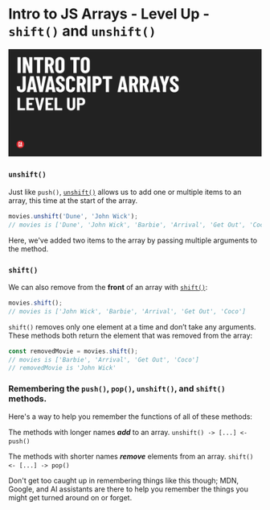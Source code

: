 # Intro to JS Arrays - Level Up - `shift()` and `unshift()`

![Hero image](./assets/hero.png)

### `unshift()`

Just like `push()`, [`unshift()`](https://developer.mozilla.org/en-US/docs/Web/JavaScript/Reference/Global_Objects/Array/unshift) allows us to add one or multiple items to an array, this time at the start of the array.

```js
movies.unshift('Dune', 'John Wick');
// movies is ['Dune', 'John Wick', 'Barbie', 'Arrival', 'Get Out', 'Coco']
```

Here, we've added two items to the array by passing multiple arguments to the method.


### `shift()`

We can also remove from the **front** of an array with [`shift()`](https://developer.mozilla.org/en-US/docs/Web/JavaScript/Reference/Global_Objects/Array/shift):

```js
movies.shift();
// movies is ['John Wick', 'Barbie', 'Arrival', 'Get Out', 'Coco']
```

`shift()` removes only one element at a time and don’t take any arguments. These methods both return the element that was removed from the array:

```js
const removedMovie = movies.shift();
// movies is ['Barbie', 'Arrival', 'Get Out', 'Coco']
// removedMovie is 'John Wick'
```

### Remembering the `push()`, `pop()`, `unshift()`, and `shift()` methods.

Here's a way to help you remember the functions of all of these methods:

The methods with longer names ***add*** to an array.
`unshift() -> [...] <- push()`

The methods with shorter names ***remove*** elements from an array.
`shift() <- [...] -> pop()`

Don't get too caught up in remembering things like this though; MDN, Google, and AI assistants are there to help you remember the things you might get turned around on or forget.

